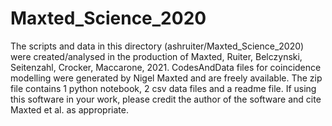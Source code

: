 # Maxted_Science_2020

The scripts and data in this directory (ashruiter/Maxted_Science_2020) were created/analysed in the production of Maxted, Ruiter, Belczynski, Seitenzahl, Crocker, Maccarone, 2021. 
CodesAndData files for coincidence modelling were generated by Nigel Maxted and are freely available. The zip file contains 1 python notebook, 2 csv data files and a readme file. If using this software in your work, please credit the author of the software and cite Maxted et al. as appropriate. 
 
